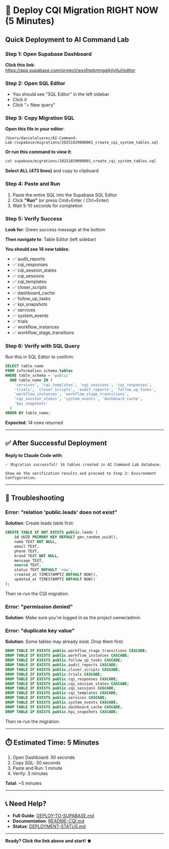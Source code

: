 # 🚀 Deploy CQI Migration RIGHT NOW (5 Minutes)

## Quick Deployment to AI Command Lab

### Step 1: Open Supabase Dashboard
**Click this link**: https://app.supabase.com/project/wxsfnpbmngglkjlytlul/editor

### Step 2: Open SQL Editor
- You should see "SQL Editor" in the left sidebar
- Click it
- Click "+ New query"

### Step 3: Copy Migration SQL
**Open this file in your editor**:
```
/Users/danielalvarez/AI-Command-Lab-/supabase/migrations/20251029000001_create_cqi_system_tables.sql
```

**Or run this command to view it**:
```bash
cat supabase/migrations/20251029000001_create_cqi_system_tables.sql
```

**Select ALL (473 lines)** and copy to clipboard

### Step 4: Paste and Run
1. Paste the entire SQL into the Supabase SQL Editor
2. Click **"Run"** (or press Cmd+Enter / Ctrl+Enter)
3. Wait 5-10 seconds for completion

### Step 5: Verify Success
**Look for**: Green success message at the bottom

**Then navigate to**: Table Editor (left sidebar)

**You should see 14 new tables**:
- ✅ audit_reports
- ✅ cqi_responses
- ✅ cqi_session_states
- ✅ cqi_sessions
- ✅ cqi_templates
- ✅ closer_scripts
- ✅ dashboard_cache
- ✅ follow_up_tasks
- ✅ kpi_snapshots
- ✅ services
- ✅ system_events
- ✅ trials
- ✅ workflow_instances
- ✅ workflow_stage_transitions

### Step 6: Verify with SQL Query
Run this in SQL Editor to confirm:

```sql
SELECT table_name
FROM information_schema.tables
WHERE table_schema = 'public'
  AND table_name IN (
    'services', 'cqi_templates', 'cqi_sessions', 'cqi_responses',
    'trials', 'closer_scripts', 'audit_reports', 'follow_up_tasks',
    'workflow_instances', 'workflow_stage_transitions',
    'cqi_session_states', 'system_events', 'dashboard_cache',
    'kpi_snapshots'
  )
ORDER BY table_name;
```

**Expected**: 14 rows returned

---

## ✅ After Successful Deployment

**Reply to Claude Code with**:
```
✅ Migration successful! 14 tables created in AI Command Lab database.

Show me the verification results and proceed to Step 2: Environment Configuration.
```

---

## 🚨 Troubleshooting

### Error: "relation 'public.leads' does not exist"

**Solution**: Create leads table first:
```sql
CREATE TABLE IF NOT EXISTS public.leads (
    id UUID PRIMARY KEY DEFAULT gen_random_uuid(),
    name TEXT NOT NULL,
    email TEXT,
    phone TEXT,
    brand TEXT NOT NULL,
    message TEXT,
    source TEXT,
    status TEXT DEFAULT 'new',
    created_at TIMESTAMPTZ DEFAULT NOW(),
    updated_at TIMESTAMPTZ DEFAULT NOW()
);
```

Then re-run the CQI migration.

### Error: "permission denied"

**Solution**: Make sure you're logged in as the project owner/admin.

### Error: "duplicate key value"

**Solution**: Some tables may already exist. Drop them first:
```sql
DROP TABLE IF EXISTS public.workflow_stage_transitions CASCADE;
DROP TABLE IF EXISTS public.workflow_instances CASCADE;
DROP TABLE IF EXISTS public.follow_up_tasks CASCADE;
DROP TABLE IF EXISTS public.audit_reports CASCADE;
DROP TABLE IF EXISTS public.closer_scripts CASCADE;
DROP TABLE IF EXISTS public.trials CASCADE;
DROP TABLE IF EXISTS public.cqi_responses CASCADE;
DROP TABLE IF EXISTS public.cqi_session_states CASCADE;
DROP TABLE IF EXISTS public.cqi_sessions CASCADE;
DROP TABLE IF EXISTS public.cqi_templates CASCADE;
DROP TABLE IF EXISTS public.services CASCADE;
DROP TABLE IF EXISTS public.system_events CASCADE;
DROP TABLE IF EXISTS public.dashboard_cache CASCADE;
DROP TABLE IF EXISTS public.kpi_snapshots CASCADE;
```

Then re-run the migration.

---

## ⏱️ Estimated Time: 5 Minutes

1. Open Dashboard: 30 seconds
2. Copy SQL: 30 seconds
3. Paste and Run: 1 minute
4. Verify: 3 minutes

**Total**: ~5 minutes

---

## 📞 Need Help?

- **Full Guide**: [DEPLOY-TO-SUPABASE.md](DEPLOY-TO-SUPABASE.md)
- **Documentation**: [README-CQI.md](README-CQI.md)
- **Status**: [DEPLOYMENT-STATUS.md](DEPLOYMENT-STATUS.md)

---

**Ready? Click the link above and start! ⬆️**
